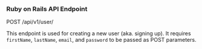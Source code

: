 ### Ruby on Rails API Endpoint

POST /api/v1/user/

This endpoint is used for creating a new user (aka. signing up).
It requires `firstName`, `lastName`, `email`, and `password` to
be passed as POST parameters.
